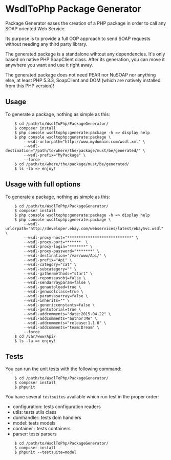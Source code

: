 WsdlToPhp Package Generator
===========================

Package Generator eases the creation of a PHP package in order to call any SOAP oriented Web Service.

Its purpose is to provide a full OOP approach to send SOAP requests without needing any third party library.

The generated package is a standalone wihtout any dependencies. It's only based on native PHP SoapClient class. After its generation, you can move it anywhere you want and use it right away.

The generated package does not need PEAR nor NuSOAP nor anything else, at least PHP 5.3.3, SoapClient and DOM (which are natively installed from this PHP version)! 

Usage
-----

To generate a package, nothing as simple as this:
```
    $ cd /path/to/WsdlToPhp/PackageGenerator/
    $ composer install
    $ php console wsdltophp:generate:package -h => display help
    $ php console wsdltophp:generate:package \
        --wsdl-urlorpath="http://www.mydomain.com/wsdl.xml" \
        --wsdl-destination="/path/to/where/the/package/must/be/generated/" \
        --wsdl-prefix="MyPackage" \
        --force
    $ cd /path/to/where/the/package/must/be/generated/
    $ ls -la => enjoy!
```
Usage with full options
-----------------------

To generate a package, nothing as simple as this:
```
    $ cd /path/to/WsdlToPhp/PackageGenerator/
    $ composer install
    $ php console wsdltophp:generate:package -h => display help
    $ php console wsdltophp:generate:package \
        --wsdl-urlorpath="http://developer.ebay.com/webservices/latest/ebaySvc.wsdl" \
        --wsdl-proxy-host="****************************" \
        --wsdl-proxy-port=*******  \
        --wsdl-proxy-login="*******" \
        --wsdl-proxy-password="*******" \
        --wsdl-destination='/var/www/Api/' \
        --wsdl-prefix="Api" \
        --wsdl-category="cat" \
        --wsdl-subcategory="" \
        --wsdl-gathermethods="start" \
        --wsdl-reponseasobj=false \
        --wsdl-sendarrayparam=false \
        --wsdl-genautoload=true \
        --wsdl-genwsdlclass=true \
        --wsdl-paramsasarray=false \
        --wsdl-inherits="" \
        --wsdl-genericconstants=false \
        --wsdl-gentutorial=true \
        --wsdl-addcomments="date:2015-04-22" \
        --wsdl-addcomments="author:Me" \
        --wsdl-addcomments="release:1.1.0" \
        --wsdl-addcomments="team:Dream" \
        --force
    $ cd /var/www/Api/
    $ ls -la => enjoy!
```
Tests
-----

You can run the unit tests with the following command:
```
    $ cd /path/to/WsdlToPhp/PackageGenerator/
    $ composer install
    $ phpunit
```
You have several ```testsuite```s available which run test in the proper order:

- configuration: tests configuration readers
- utils: tests utils class
- domhandler: tests dom handlers
- model: tests models
- container : tests containers
- parser: tests parsers

```
    $ cd /path/to/WsdlToPhp/PackageGenerator/
    $ composer install
    $ phpunit --testsuite=model
```